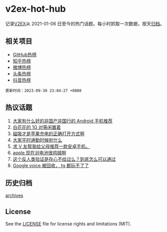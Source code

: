 # v2ex-hot-hub

 记录[V2EX](https://www.v2ex.com/)从 2021-01-06 日至今的热门话题。每小时抓取一次数据，按天[归档](archives)。
 
 ## 相关项目

- [GitHub热榜](https://github.com/snaildev/github-hot-hub)
- [知乎热榜](https://github.com/snaildev/zhihu-hot-hub)
- [微博热榜](https://github.com/snaildev/weibo-hot-hub)
- [头条热榜](https://github.com/snaildev/toutiao-hot-hub)
- [抖音热榜](https://github.com/snaildev/douyin-hot-hub)


 `更新时间：2023-09-30 23:04:27 +0800`

## 热议话题

1. [大家有什么好的非国产非国行的 Android 手机推荐](https://www.v2ex.com/t/978244)
1. [白花花的 1G 对等闲置着](https://www.v2ex.com/t/978262)
1. [磁吸才是苹果充电的正确打开方式啊](https://www.v2ex.com/t/978268)
1. [大家平时通勤时候听什么](https://www.v2ex.com/t/978232)
1. [求 V 友帮我给父母推荐一款安卓手机。](https://www.v2ex.com/t/978266)
1. [apple 现在对电池很鸡贼啊](https://www.v2ex.com/t/978301)
1. [这个反人类验证是存心不给过么？到底怎么可以通过](https://www.v2ex.com/t/978251)
1. [Google voice 被回收， tg 都玩不了了](https://www.v2ex.com/t/978259)

## 历史归档

[archives](archives)

## License

See the [LICENSE](LICENSE) file for license rights and limitations (MIT).
